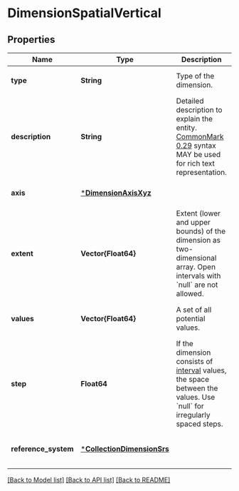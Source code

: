# DimensionSpatialVertical


## Properties
Name | Type | Description | Notes
------------ | ------------- | ------------- | -------------
**type** | **String** | Type of the dimension. | [default to nothing]
**description** | **String** | Detailed description to explain the entity.  [CommonMark 0.29](http://commonmark.org/) syntax MAY be used for rich text representation. | [optional] [default to nothing]
**axis** | [***DimensionAxisXyz**](DimensionAxisXyz.md) |  | [default to nothing]
**extent** | **Vector{Float64}** | Extent (lower and upper bounds) of the dimension as two-dimensional array. Open intervals with &#x60;null&#x60; are not allowed. | [optional] [default to nothing]
**values** | **Vector{Float64}** | A set of all potential values. | [optional] [default to nothing]
**step** | **Float64** | If the dimension consists of [interval](https://en.wikipedia.org/wiki/Level_of_measurement#Interval_scale) values, the space between the values. Use &#x60;null&#x60; for irregularly spaced steps. | [optional] [default to nothing]
**reference_system** | [***CollectionDimensionSrs**](CollectionDimensionSrs.md) |  | [optional] [default to nothing]


[[Back to Model list]](../README.md#models) [[Back to API list]](../README.md#api-endpoints) [[Back to README]](../README.md)


